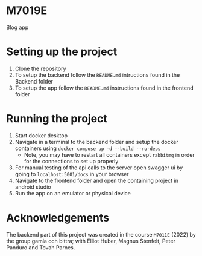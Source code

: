 # M7019E

Blog app

# Setting up the project
1. Clone the repository
2. To setup the backend follow the `README.md` intructions found in the Backend folder 
3. To setup the app follow the `README.md` instructions found in the frontend folder

# Running the project
1. Start docker desktop
2. Navigate in a terminal to the backend folder and setup the docker containers using `docker compose up -d --build --no-deps`
    - Note, you may have to restart all containers except `rabbitmq` in order for the connections to set up properly
4. For manual testing of the api calls to the server open swagger ui by going to `localhost:5001/docs` in your browser
5. Navigate to the frontend folder and open the containing project in android studio
6. Run the app on an emulator or physical device

# Acknowledgements
The backend part of this project was created in the course `M7011E` (2022) by the group gamla och bittra; with Elliot Huber, Magnus Stenfelt, Peter Panduro and Tovah Parnes.
